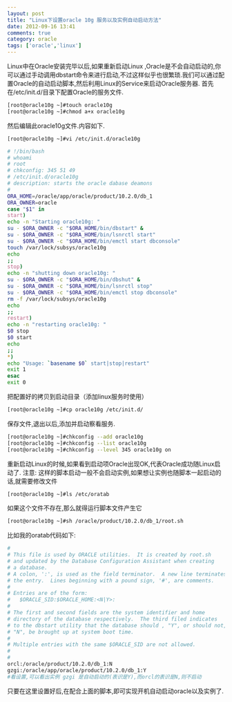 ```yaml
---
layout: post
title: "Linux下设置oracle 10g 服务以及实例自动启动方法"
date: 2012-09-16 13:41
comments: true
category: oracle
tags: ['oracle','linux']
---
```


Linux中在Oracle安装完毕以后,如果重新启动Linux ,Oracle是不会自动启动的,你可以通过手动调用dbstart命令来进行启动,不过这样似乎也很繁琐.我们可以通过配置Oracle的自动启动脚本,然后利用Linux的Service来启动Oracle服务器.
首先在/etc/init.d/目录下配置Oracle的服务文件.

``` bash
[root@oracle10g ~]#touch oracle10g
[root@oracle10g ~]#chmod a+x oracle10g
```

然后编辑此oracle10g文件.内容如下.

``` bash
[root@oracle10g ~]#vi /etc/init.d/oracle10g
```

``` bash
# !/bin/bash
# whoami
# root
# chkconfig: 345 51 49
# /etc/init.d/oracle10g
# description: starts the oracle dabase deamons
#
ORA_HOME=/oracle/app/oracle/product/10.2.0/db_1
ORA_OWNER=oracle
case "$1" in
start)
echo -n "Starting oracle10g: "
su - $ORA_OWNER -c "$ORA_HOME/bin/dbstart" &
su - $ORA_OWNER -c "$ORA_HOME/bin/lsnrctl start"
su - $ORA_OWNER -c "$ORA_HOME/bin/emctl start dbconsole"
touch /var/lock/subsys/oracle10g
echo
;;
stop)
echo -n "shutting down oracle10g: "
su - $ORA_OWNER -c "$ORA_HOME/bin/dbshut" &
su - $ORA_OWNER -c "$ORA_HOME/bin/lsnrctl stop"
su - $ORA_OWNER -c "$ORA_HOME/bin/emctl stop dbconsole"
rm -f /var/lock/subsys/oracle10g
echo
;;
restart)
echo -n "restarting oracle10g: "
$0 stop
$0 start
echo
;;
*)
echo "Usage: `basename $0` start|stop|restart"
exit 1
esac
exit 0
```

把配置好的拷贝到启动目录（添加linux服务时使用）

``` bash
[root@oracle10g ~]#cp oracle10g /etc/init.d/
```

保存文件,退出以后,添加并启动察看服务.

``` bash
[root@oracle10g ~]#chkconfig --add oracle10g
[root@oracle10g ~]#chkconfig --list oracle10g
[root@oracle10g ~]#chkconfig --level 345 oracle10g on
```

重新启动Linux的时候,如果看到启动项Oracle出现OK,代表Oracle成功随Linux启动了.
注意:
这样的脚本启动一般不会启动实例,如果想让实例也随脚本一起启动的话,就需要修改文件

``` bash
[root@oracle10g ~]#ls /etc/oratab
```

如果这个文件不存在,那么就得运行脚本文件产生它

``` bash
[root@oracle10g ~]#sh /oracle/product/10.2.0/db_1/root.sh
```

比如我的oratab代码如下:

``` bash
#
# This file is used by ORACLE utilities.  It is created by root.sh
# and updated by the Database Configuration Assistant when creating
# a database.
# A colon, ':', is used as the field terminator.  A new line terminates
# the entry.  Lines beginning with a pound sign, '#', are comments.
#
# Entries are of the form:
#   $ORACLE_SID:$ORACLE_HOME:<N|Y>:
#
# The first and second fields are the system identifier and home
# directory of the database respectively.  The third filed indicates
# to the dbstart utility that the database should , "Y", or should not,
# "N", be brought up at system boot time.
#
# Multiple entries with the same $ORACLE_SID are not allowed.
#
#
orcl:/oracle/product/10.2.0/db_1:N
gzgi:/oracle/app/oracle/product/10.2.0/db_1:Y
#看设置,可以看出实例 gzgi 是自动启动的(表识是Y),而orcl的表识是N,则不启动
```
只要在这里设置好后,在配合上面的脚本,即可实现开机自动启动oracle以及实例了.